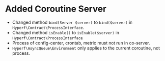 # Added Coroutine Server

- Changed method `bind(Server $server)` to `bind($server)` in `Hyperf\Contract\ProcessInterface`.
- Changed method `isEnable()` to `isEnable($server)` in `Hyperf\Contract\ProcessInterface`
- Process of config-center, crontab, metric must not run in co-server.
- `Hyperf\AsyncQueue\Environment` only applies to the current coroutine, not process.
